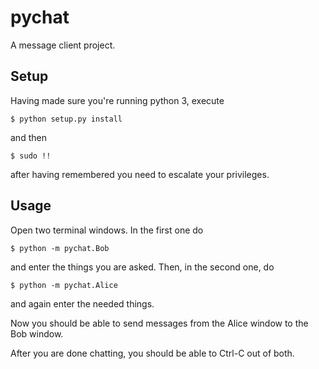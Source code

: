 # pychat

A message client project.

## Setup

Having made sure you're running python 3, execute

```
$ python setup.py install
```

and then

```
$ sudo !!
```

after having remembered you need to escalate your privileges.

## Usage

Open two terminal windows.
In the first one do

``
$ python -m pychat.Bob
``

and enter the things you are asked.
Then, in the second one, do

``
$ python -m pychat.Alice
``

and again enter the needed things.

Now you should be able to send messages from the Alice window to the Bob window.

After you are done chatting, you should be able to Ctrl-C out of both.
